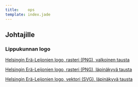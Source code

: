 ```yaml
---
title:    ops 
template: index.jade
---
```


## Johtajille

### Lippukunnan logo

[Helsingin Erä-Leijonien logo, rasteri (PNG), valkoinen tausta](logo/hel-logo.png)

[Helsingin Erä-Leijonien logo, rasteri (PNG), läpinäkyvä tausta](logo/hel-logo-transparent.png)

[Helsingin Erä-Leijonien logo, vektori (SVG), läpinäkyvä tausta](logo/hel-logo.svg)

